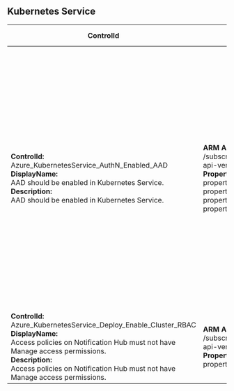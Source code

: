 ## Kubernetes Service

| ControlId | Dependent Azure API(s) and Properties | Control spec-let |
|-----------|-------------------------------------|------------------|
| <b>ControlId:</b><br>Azure_KubernetesService_AuthN_Enabled_AAD<br><b>DisplayName:</b><br>AAD should be enabled in Kubernetes Service.<br><b>Description: </b><br> AAD should be enabled in Kubernetes Service. | <b> ARM API to list Container Services at subscription level: </b> <br> /subscriptions/{subscriptionId}/providers/Microsoft.ContainerService/managedClusters? <br> api-version=2020-09-01 <br><b>Properties:</b><br> properties.clientAppID <br> properties.serverAppID <br> properties.tenantID <br> properties.managed | <b>Passed: </b><br> Azure AD applications (Server App and Client App) **are configured** for Kubernetes Service for authentication of the credentials provided by the client. <br><b>Failed: </b><br>Azure AD applications (Server App and Client App) **are not configured** for Kubernetes Service for authentication of the credentials provided by the client.|
| <b>ControlId:</b><br>Azure_KubernetesService_Deploy_Enable_Cluster_RBAC<br><b>DisplayName:</b><br>Access policies on Notification Hub must not have Manage access permissions.<br><b>Description: </b><br> Access policies on Notification Hub must not have Manage access permissions. | <b> ARM API to list Container Services at subscription level: </b> <br> /subscriptions/{subscriptionId}/providers/Microsoft.ContainerService/managedClusters?api-version=2020-09-01 <br><b>Properties:</b><br> properties.enableRBAC | <b>Passed: </b><br> RBAC is enabled for AKS.<br><b>Failed: </b><br>RBAC is disabled for AKS. |
